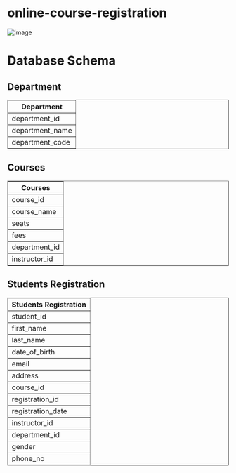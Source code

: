# online-course-registration
![image](https://github.com/user-attachments/assets/2c8b2275-751c-438f-bdef-636d3aa8c261)
# Database Schema

## Department

<table border="1">
  <thead>
    <tr>
      <th>Department</th>
    </tr>
  </thead>
  <tbody>
    <tr>
      <td>department_id</td>
    </tr>
    <tr>
      <td>department_name</td>
    </tr>
    <tr>
      <td>department_code</td>
    </tr>
  </tbody>
</table>

## Courses

<table border="1">
  <thead>
    <tr>
      <th>Courses</th>
    </tr>
  </thead>
  <tbody>
    <tr>
      <td>course_id</td>
    </tr>
    <tr>
      <td>course_name</td>
    </tr>
    <tr>
      <td>seats</td>
    </tr>
    <tr>
      <td>fees</td>
    </tr>
    <tr>
      <td>department_id</td>
    </tr>
    <tr>
      <td>instructor_id</td>
    </tr>
  </tbody>
</table>

## Students Registration

<table border="1">
  <thead>
    <tr>
      <th>Students Registration</th>
    </tr>
  </thead>
  <tbody>
    <tr>
      <td>student_id</td>
    </tr>
    <tr>
      <td>first_name</td>
    </tr>
    <tr>
      <td>last_name</td>
    </tr>
    <tr>
      <td>date_of_birth</td>
    </tr>
    <tr>
      <td>email</td>
    </tr>
    <tr>
      <td>address</td>
    </tr>
    <tr>
      <td>course_id</td>
    </tr>
    <tr>
      <td>registration_id</td>
    </tr>
    <tr>
      <td>registration_date</td>
    </tr>
    <tr>
      <td>instructor_id</td>
    </tr>
    <tr>
      <td>department_id</td>
    </tr>
    <tr>
      <td>gender</td>
    </tr>
    <tr>
      <td>phone_no</td>
    </tr>
  </tbody>
</table>






